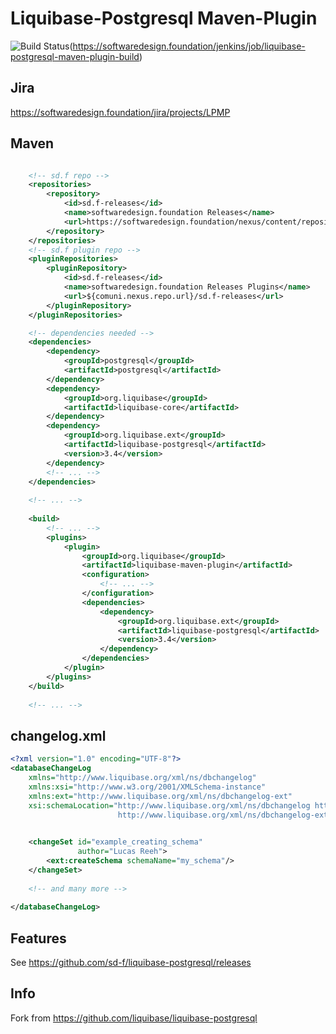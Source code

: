 # Liquibase-Postgresql Maven-Plugin

![Build Status](https://softwaredesign.foundation/jenkins/buildStatus/icon?job=liquibase-postgresql-maven-plugin-build)(https://softwaredesign.foundation/jenkins/job/liquibase-postgresql-maven-plugin-build)

## Jira

https://softwaredesign.foundation/jira/projects/LPMP

## Maven

```xml

	<!-- sd.f repo -->
	<repositories>
        <repository>
            <id>sd.f-releases</id>
            <name>softwaredesign.foundation Releases</name>
            <url>https://softwaredesign.foundation/nexus/content/repositories/sd.f-releases</url>
        </repository>
    </repositories>
    <!-- sd.f plugin repo -->
    <pluginRepositories>
        <pluginRepository>
            <id>sd.f-releases</id>
            <name>softwaredesign.foundation Releases Plugins</name>
            <url>${comuni.nexus.repo.url}/sd.f-releases</url>
        </pluginRepository>
    </pluginRepositories>

    <!-- dependencies needed -->
	<dependencies>
        <dependency>
            <groupId>postgresql</groupId>
            <artifactId>postgresql</artifactId>
        </dependency>
		<dependency>
            <groupId>org.liquibase</groupId>
            <artifactId>liquibase-core</artifactId>
        </dependency>
        <dependency>
            <groupId>org.liquibase.ext</groupId>
            <artifactId>liquibase-postgresql</artifactId>
            <version>3.4</version>
        </dependency>
		<!-- ... -->
	</dependencies>
	
	<!-- ... -->
	
	<build>
	    <!-- ... -->
		<plugins>
            <plugin>
                <groupId>org.liquibase</groupId>
                <artifactId>liquibase-maven-plugin</artifactId>
                <configuration>
                    <!-- ... -->
                </configuration>
                <dependencies>
                    <dependency>
                        <groupId>org.liquibase.ext</groupId>
                        <artifactId>liquibase-postgresql</artifactId>
                        <version>3.4</version>
                    </dependency>
                </dependencies>
            </plugin>
        </plugins>
	</build>
	
	<!-- ... -->
```

## changelog.xml

```xml
<?xml version="1.0" encoding="UTF-8"?>
<databaseChangeLog
    xmlns="http://www.liquibase.org/xml/ns/dbchangelog"
    xmlns:xsi="http://www.w3.org/2001/XMLSchema-instance"
    xmlns:ext="http://www.liquibase.org/xml/ns/dbchangelog-ext"
    xsi:schemaLocation="http://www.liquibase.org/xml/ns/dbchangelog http://www.liquibase.org/xml/ns/dbchangelog/dbchangelog-3.4.xsd
                        http://www.liquibase.org/xml/ns/dbchangelog-ext https://softwaredesign.foundation/xsd/liquibase/dbchangelog-ext.xsd">

	
	<changeSet id="example_creating_schema"
               author="Lucas Reeh">
        <ext:createSchema schemaName="my_schema"/>
    </changeSet>
	
	<!-- and many more -->
	
</databaseChangeLog>
```

## Features

See https://github.com/sd-f/liquibase-postgresql/releases

## Info

Fork from https://github.com/liquibase/liquibase-postgresql
